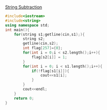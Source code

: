 [String Subtraction ](https://www.patest.cn/contests/pat-a-practise/1050)

``` c++
#include<iostream>
#include<string>
using namespace std;
int main(){
	for(string s1;getline(cin,s1);){
		string s2;
		getline(cin,s2);
		int flag[257]={0};
		for(int i = 0;i < s2.length();i++){
			flag[s2[i]] = 1;
		}
		for(int i = 0; i < s1.length();i++){
			if(!flag[s1[i]]){
				cout<<s1[i];
			}
		}
		cout<<endl;
	}
	return 0;
}
```